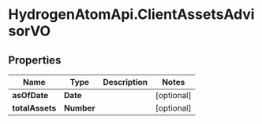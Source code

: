 # HydrogenAtomApi.ClientAssetsAdvisorVO

## Properties
Name | Type | Description | Notes
------------ | ------------- | ------------- | -------------
**asOfDate** | **Date** |  | [optional] 
**totalAssets** | **Number** |  | [optional] 


